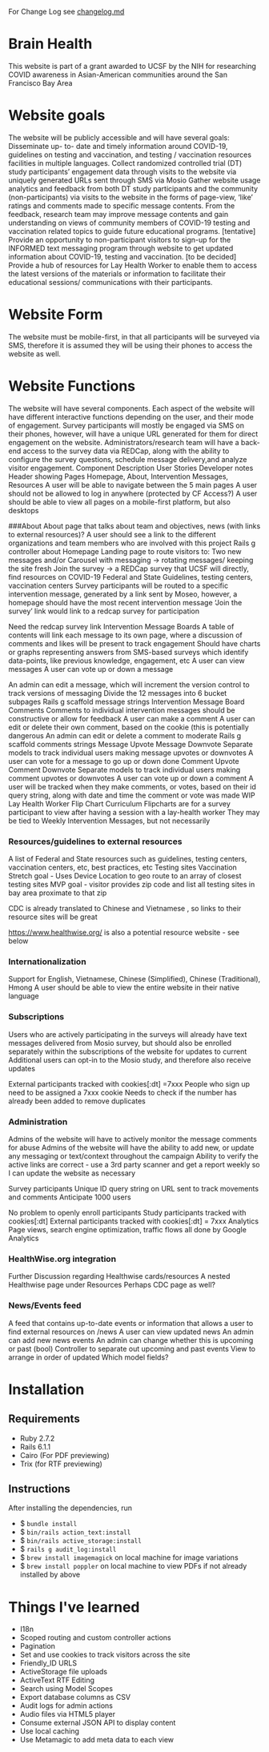 For Change Log see [changelog.md](changelog.md)

# Brain Health

This website is part of a grant awarded to UCSF by the NIH for researching COVID awareness in Asian-American communities around the San Francisco Bay Area

# Website goals
The website will be publicly accessible and will have several goals:
Disseminate up- to- date and timely information around COVID-19,  guidelines on testing and vaccination, and testing / vaccination resources facilities in multiple languages.
Collect randomized controlled trial (DT) study participants’ engagement data through visits to the website via uniquely generated URLs sent through SMS via Mosio
Gather website usage analytics and feedback  from both DT study participants and the community (non-participants) via visits to the website in the forms of page-view, ‘like’ ratings and comments made to specific message contents.   From the feedback, research team may improve message contents and gain understanding on views of community members of COVID-19 testing and vaccination related topics to guide future educational programs.
[tentative] Provide an opportunity to non-participant visitors to sign-up for the INFORMED text messaging program through website to get updated information about COVID-19, testing and vaccination.
[to be decided] Provide a hub of resources for Lay Health Worker to enable them to access the latest versions of the materials or information to facilitate their educational sessions/ communications with their participants.

# Website Form
The website must be mobile-first, in that all participants will be surveyed via SMS, therefore it is assumed they will be using their phones to access the website as well.

# Website Functions
The website will have several components.  Each aspect of the website will have different interactive functions depending on the user, and their mode of engagement.  Survey participants will mostly be engaged via SMS on their phones, however, will have a unique URL generated for them for direct engagement on the website.  Administrators/research team will have a back-end access to the survey data via REDCap, along with the ability to configure the survey questions, schedule message delivery,and  analyze visitor engagement.
Component
Description
User Stories
Developer notes
Header showing Pages
Homepage, About, Intervention Messages, Resources
A user will be able to navigate between the 5 main pages
A user should not be allowed to log in anywhere (protected by CF Access?)
A user should be able to view all pages on a mobile-first platform, but also desktops


###About
About page that talks about team and objectives, news (with links to external resources)?
A user should see a link to the different organizations and team members who are involved with this project
Rails g controller about
Homepage
Landing page to route visitors to:
Two new messages and/or Carousel with messaging → rotating messages/ keeping the site fresh
Join the survey → a REDCap survey that UCSF will directly,
find resources on COVID-19 Federal and State Guidelines, testing centers, vaccination centers
Survey participants will be routed to a specific intervention message, generated by a link sent by Moseo, however, a homepage should have the most recent intervention message
‘Join the survey’ link would link to a redcap survey for participation


Need the redcap survey link
Intervention Message Boards
A table of contents will link each message to its own page, where a discussion of comments and likes will be present to track engagement
Should have charts or graphs representing answers from SMS-based surveys which identify data-points, like previous knowledge, engagement, etc
A user can view messages
A user can vote up or down a message

An admin can edit a message, which will increment the version control to track versions of messaging
Divide the 12 messages into 6 bucket subpages
Rails g scaffold message strings
Intervention Message Board Comments
Comments to individual intervention messages should be constructive or allow for feedback
A user can make a comment
A user can edit or delete their own comment, based on the cookie (this is potentially dangerous
An admin can edit or delete a comment to moderate
Rails g scaffold comments strings
Message Upvote
Message Downvote
Separate models to track individual users making message upvotes or downvotes
A user can vote for a message to go up or down
done
Comment Upvote
Comment Downvote
Separate models to track individual users making comment upvotes or downvotes
A user can vote up or down a comment
A user will be tracked when they make comments, or votes, based on their id query string, along with date and time the comment or vote was made
WIP
Lay Health Worker Flip Chart Curriculum
Flipcharts are for a survey participant to view after having a session with a lay-health worker
They may be tied to Weekly Intervention Messages, but not necessarily

### Resources/guidelines to external resources
A list of Federal and State resources such as guidelines, testing centers, vaccination centers, etc, best practices, etc
Testing sites
Vaccination
Stretch goal - Uses Device Location to geo route to an array of closest testing sites
MVP goal - visitor provides zip code and list all testing sites in bay area proximate to that zip

CDC is already translated to Chinese and Vietnamese , so links to their resource sites will be great

https://www.healthwise.org/ is also a potential resource website - see below


### Internationalization


Support for English, Vietnamese, Chinese (Simplified), Chinese (Traditional), Hmong
A user should be able to view the entire website in their native language


### Subscriptions
Users who are actively participating in the surveys will already have text messages delivered from Mosio survey, but should also be enrolled separately within the subscriptions of the website for updates to current
Additional users can opt-in to the Mosio study, and therefore also receive updates


External participants tracked with cookies[:dt] =7xxx
People who sign up need to be assigned a 7xxx cookie
Needs to check if the number has already been added to remove duplicates


### Administration
Admins of the website will have to actively monitor the message comments for abuse
Admins of the website will have the ability to add new, or update any messaging or text/context throughout the campaign
Ability to verify the active links are correct - use a 3rd party scanner and get a report weekly so I can update the website as necessary




Survey participants
Unique ID query string on URL sent to track movements and comments
Anticipate 1000 users


No problem to openly enroll participants
Study participants tracked with cookies[:dt]
External participants tracked with cookies[:dt] = 7xxx
Analytics
Page views, search engine optimization, traffic flows all done by Google Analytics

### HealthWise.org integration
Further Discussion regarding Healthwise cards/resources
A nested Healthwise page under Resources
Perhaps CDC page as well?

### News/Events feed
A feed that contains up-to-date events or information that allows a user to find external resources on /news
A user can view updated news
An admin can add new news events
An admin can change whether this is upcoming or past (bool)
Controller to separate out upcoming and past events
View to arrange in order of updated
Which model fields?


# Installation

## Requirements

* Ruby 2.7.2
* Rails 6.1.1
* Cairo (For PDF previewing)
* Trix (for RTF previewing)

## Instructions

After installing the dependencies, run

* $ `bundle install`
* $ `bin/rails action_text:install`
* $ `bin/rails active_storage:install`
* $ `rails g audit_log:install`
* $ `brew install imagemagick` on local machine for image variations
* $ `brew install poppler` on local machine to view PDFs if not already installed by above

# Things I've learned

* I18n
* Scoped routing and custom controller actions
* Pagination
* Set and use cookies to track visitors across the site
* Friendly_ID URLS
* ActiveStorage file uploads
* ActiveText RTF Editing
* Search using Model Scopes
* Export database columns as CSV
* Audit logs for admin actions
* Audio files via HTML5 player
* Consume external JSON API to display content
* Use local caching
* Use Metamagic to add meta data to each view
